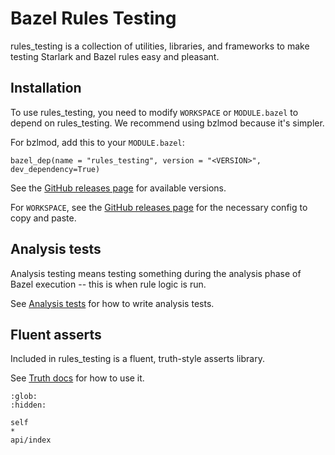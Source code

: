 # Bazel Rules Testing

rules_testing is a collection of utilities, libraries, and frameworks to make
testing Starlark and Bazel rules easy and pleasant.


## Installation

To use rules_testing, you need to modify `WORKSPACE` or `MODULE.bazel`
to depend on rules_testing. We recommend using bzlmod because it's simpler.

For bzlmod, add this to your `MODULE.bazel`:

```
bazel_dep(name = "rules_testing", version = "<VERSION>", dev_dependency=True)
```

See the [GitHub releases
page](https://github.com/bazelbuild/rules_testing/releases) for available
versions.

For `WORKSPACE`, see the [GitHub releases
page](https://github.com/bazelbuild/rules_testing/releases) for the necessary
config to copy and paste.


## Analysis tests

Analysis testing means testing something during the analysis phase of Bazel
execution -- this is when rule logic is run.

See [Analysis tests](/analysis_tests.md) for how to write analysis tests.

## Fluent asserts

Included in rules_testing is a fluent, truth-style asserts library.

See [Truth docs](/truth.md) for how to use it.


```{toctree}
:glob:
:hidden:

self
*
api/index
```

